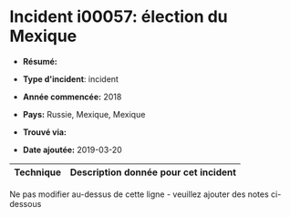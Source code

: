 # Incident i00057: élection du Mexique

* **Résumé:**

* **Type d'incident**: incident

* **Année commencée:** 2018

* **Pays:** Russie, Mexique, Mexique

* **Trouvé via:**

* **Date ajoutée:** 2019-03-20
 

|Technique |Description donnée pour cet incident |
|--------- |------------------------- |


Ne pas modifier au-dessus de cette ligne - veuillez ajouter des notes ci-dessous